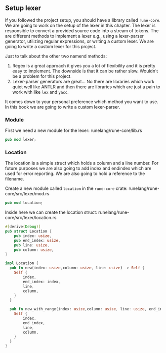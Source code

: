 ## Setup lexer

If you followed the project setup, you should have a library called `rune-core`. We are going to work on the setup of the lexer in this chapter. The lexer is responsible to convert a provided source code into a stream of tokens. The are different methods to implement a lexer e.g., using a lexer-parser generator, utilizing regular expressions, or writing a custom lexer. We are going to write a custom lexer for this project.

Just to talk about the other two namend methods:

1. Regex is a great approach it gives you a lot of flexibility and it is pretty easy to implement. The downside is that it can be rather slow. Wouldn't be a problem for this project.
2. Lexer-parser generators are great... No there are libraries which work quiet well like ANTLR and then there are libraries which are just a pain to work with like `lex` and `yacc`.

It comes down to your personal preference which method you want to use. In this book we are going to write a custom lexer-parser.

### Module

First we need a new module for the lexer:
runelang/rune-core/lib.rs

```rust
pub mod lexer;
```

### Location

The location is a simple struct which holds a column and a line number. For future purposes we are also going to add index and endindex which are used for error reporting. We are also going to hold a reference to the filename.

Create a new module called `location` in the `rune-core` crate:
runelang/rune-core/src/lexer/mod.rs

```rust
pub mod location;
```

Inside here we can create the location struct:
runelang/rune-core/src/lexer/location.rs

```rust
#[derive(Debug)]
pub struct Location {
    pub index: usize,
    pub end_index: usize,
    pub line: usize,
    pub column: usize,
}

impl Location {
  pub fn new(index: usize,column: usize, line: usize) -> Self {
    Self {
        index,
        end_index: index,
        line,
        column,
    }
  }

  pub fn new_with_range(index: usize,column: usize, line: usize, end_index: usize) -> Self {
    Self {
        index,
        end_index,
        line,
        column,
    }
  }
}
```
